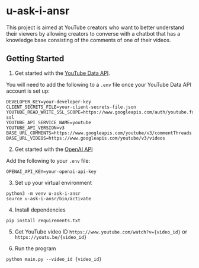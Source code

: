 # u-ask-i-ansr

This project is aimed at YouTube creators who want to better understand their viewers by allowing creators to converse with a chatbot that has a knowledge base consisting of the comments of one of their videos.

## Getting Started
1. Get started with the [YouTube Data API](https://developers.google.com/youtube/v3/getting-started).

You will need to add the following to a `.env` file once your YouTube Data API account is set up:
```text
DEVELOPER_KEY=your-developer-key
CLIENT_SECRETS_FILE=your-client-secrets-file.json
YOUTUBE_READ_WRITE_SSL_SCOPE=https://www.googleapis.com/auth/youtube.force-ssl
YOUTUBE_API_SERVICE_NAME=youtube
YOUTUBE_API_VERSION=v3
BASE_URL_COMMENTS=https://www.googleapis.com/youtube/v3/commentThreads
BASE_URL_VIDEOS=https://www.googleapis.com/youtube/v3/videos
```
2. Get started with the [OpenAI API](https://platform.openai.com/docs/quickstart)

Add the following to your `.env` file:
```text
OPENAI_API_KEY=your-openai-api-key
```

3. Set up your virtual environment
```shell
python3 -m venv u-ask-i-ansr
source u-ask-i-ansr/bin/activate
```

4. Install dependencies
```shell
pip install requirements.txt
```

5. Get YouTube video ID
`https://www.youtube.com/watch?v={video_id}`
or
`https://youtu.be/{video_id}`

6. Run the program
```shell
python main.py --video_id {video_id}
```